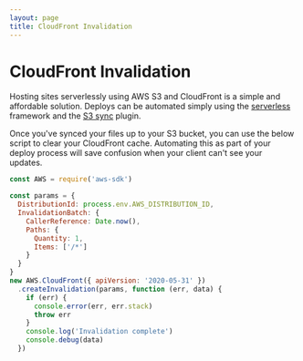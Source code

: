 ```yaml
---
layout: page
title: CloudFront Invalidation
---
```


# CloudFront Invalidation

Hosting sites serverlessly using AWS S3 and CloudFront is a simple and affordable solution. Deploys can be automated simply using the [serverless](https://www.serverless.com/) framework and the [S3 sync](https://www.serverless.com/plugins/serverless-s3-sync) plugin.

Once you've synced your files up to your S3 bucket, you can use the below script to clear your CloudFront cache. Automating this as part of your deploy process will save confusion when your client can't see your updates.

```js
const AWS = require('aws-sdk')

const params = {
  DistributionId: process.env.AWS_DISTRIBUTION_ID,
  InvalidationBatch: {
    CallerReference: Date.now(),
    Paths: {
      Quantity: 1,
      Items: ['/*']
    }
  }
}
new AWS.CloudFront({ apiVersion: '2020-05-31' })
  .createInvalidation(params, function (err, data) {
    if (err) {
      console.error(err, err.stack)
      throw err
    }
    console.log('Invalidation complete')
    console.debug(data)
  })
```

